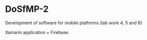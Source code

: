 # DoSfMP-2
Development of software for mobile platforms (lab work 4, 5 and 6)

Xamarin application + Firebase.
